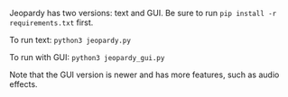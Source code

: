 Jeopardy has two versions: text and GUI. Be sure to run `pip install -r requirements.txt` first.

To run text: `python3 jeopardy.py`

To run with GUI: `python3 jeopardy_gui.py`

Note that the GUI version is newer and has more features, such as audio effects. 
